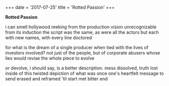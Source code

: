+++
date = '2017-07-25'
title = 'Rotted Passion'
+++

**Rotted Passion**

i can smell hollywood reeking from the production
vision unrecognizable from its induction
the script was the same, as were all the actors
but each with new names, with every line doctored

for what is the dream of a single producer
when tied with the lives of investors involved?
not just of the people, but of corporate abusers
whose lies would revise the whole piece to evolve

or devolve, i should say, is a better description.
mess dissolved, truth lost inside of this twisted depiction
of what was once one's heartfelt message to send
erased and reframed 'til start met bitter end